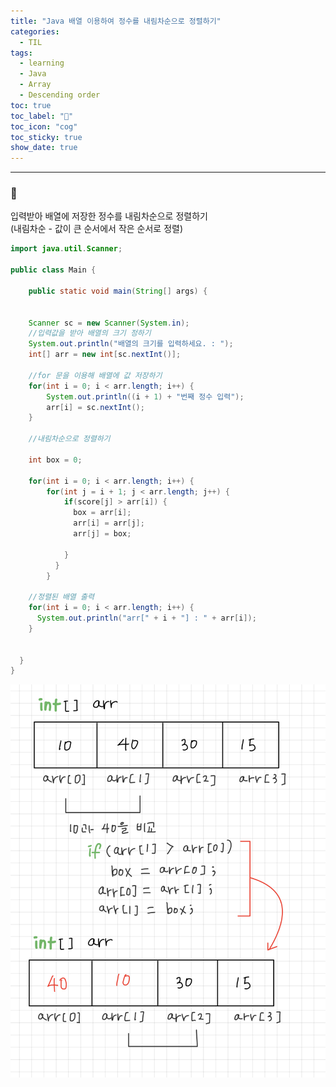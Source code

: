 ```yaml
---
title: "Java 배열 이용하여 정수를 내림차순으로 정렬하기"
categories:
  - TIL
tags:
  - learning
  - Java
  - Array
  - Descending order
toc: true
toc_label: "👷"
toc_icon: "cog"
toc_sticky: true
show_date: true
---
```

__________________

### 💭
입력받아 배열에 저장한 정수를 내림차순으로 정렬하기  
(내림차순 - 값이 큰 순서에서 작은 순서로 정렬)

```java
import java.util.Scanner;

public class Main {

	public static void main(String[] args) {


    Scanner sc = new Scanner(System.in);
    //입력값을 받아 배열의 크기 정하기
    System.out.println("배열의 크기를 입력하세요. : ");
    int[] arr = new int[sc.nextInt()];

    //for 문을 이용해 배열에 값 저장하기
    for(int i = 0; i < arr.length; i++) {
        System.out.println((i + 1) + "번째 정수 입력");
        arr[i] = sc.nextInt();
    }

    //내림차순으로 정렬하기

    int box = 0;

    for(int i = 0; i < arr.length; i++) {
        for(int j = i + 1; j < arr.length; j++) {     
            if(score[j] > arr[i]) {    
              box = arr[i];         
              arr[i] = arr[j];     
              arr[j] = box;         

            }
          }
        }

    //정렬된 배열 출력
    for(int i = 0; i < arr.length; i++) {
      System.out.println("arr[" + i + "] : " + arr[i]);
    }


  }
}

```

<img src="/assets/images/descOrder.jpeg" alt="desc">
